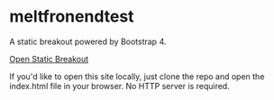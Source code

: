 # meltfronendtest
A static breakout powered by Bootstrap 4.

[Open Static Breakout](http://mmenavas.github.io/meltfronendtest)

If you'd like to open this site locally, just clone the repo and open the index.html file in your browser.
No HTTP server is required.
